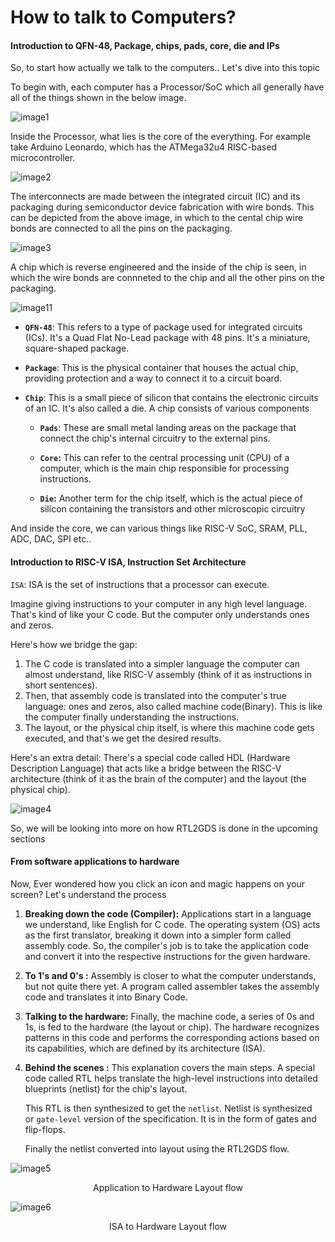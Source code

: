 # How to talk to Computers?

#### Introduction to QFN-48, Package, chips, pads, core, die and IPs

So, to start how actually we talk to the computers.. Let's dive into this topic

To begin with, each computer has a Processor/SoC which all generally have all of the things shown in the below image.

![image1](images/1.png)

Inside the Processor, what lies is the core of the everything. For example take Arduino Leonardo, which has the ATMega32u4 RISC-based microcontroller.

![image2](images/2.png)

The interconnects are made between the integrated circuit (IC) and its packaging during semiconductor device fabrication with wire bonds. This can be depicted from the above image, in which to the cental chip wire bonds are connected to all the pins on the packaging.

![image3](images/3.jpg)

A chip which is reverse engineered and the inside of the chip is seen, in which the wire bonds are connneted to the chip and all the other pins on the packaging.

![image11](images/image1.png)

- **`QFN-48`**: This refers to a type of package used for integrated circuits (ICs). It's a Quad Flat No-Lead package with 48 pins. It's a miniature, square-shaped package.

- **`Package`**: This is the physical container that houses the actual chip, providing protection and a way to connect it to a circuit board.

- **`Chip`**: This is a small piece of silicon that contains the electronic circuits of an IC. It's also called a die. A chip consists of various components
  
  - **`Pads`**: These are small metal landing areas on the package that connect the chip's internal circuitry to the external pins.
  
  - **`Core`:** This can refer to the central processing unit (CPU) of a computer, which is the main chip responsible for processing instructions.
  
  - **`Die`:** Another term for the chip itself, which is the actual piece of silicon containing the transistors and other microscopic circuitry

And inside the core, we can various things like RISC-V SoC, SRAM, PLL, ADC, DAC, SPI etc..

#### Introduction to RISC-V ISA, Instruction Set Architecture

`ISA`: ISA is the set of instructions that a processor can execute.

Imagine giving instructions to your computer in any high level language. That's kind of like your C code. But the computer only understands ones and zeros.

Here's how we bridge the gap:

1. The C code is translated into a simpler language the computer can almost understand, like RISC-V assembly (think of it as instructions in short sentences).
2. Then, that assembly code is translated into the computer's true language: ones and zeros, also called machine code(Binary). This is like the computer finally understanding the instructions.
3. The layout, or the physical chip itself, is where this machine code gets executed, and that's we get the desired results.

Here's an extra detail: There's a special code called HDL (Hardware Description Language) that acts like a bridge between the RISC-V architecture (think of it as the brain of the computer) and the layout (the physical chip).

![image4](images/4.png)

So, we will be looking into more on how RTL2GDS is done in the upcoming sections

#### From software applications to hardware

Now, Ever wondered how you click an icon and magic happens on your screen? Let's understand the process

1. **Breaking down the code (Compiler):** Applications start in a language we understand, like English for C code. The operating system (OS) acts as the first translator, breaking it down into a simpler form called assembly code. So, the compiler's job is to take the application code and convert it into the respective instructions for the given hardware.

2. **To 1's and 0's :** Assembly is closer to what the computer understands, but not quite there yet. A program called assembler takes the assembly code and translates it into Binary Code.

3. **Talking to the hardware:** Finally, the machine code, a series of 0s and 1s, is fed to the hardware (the layout or chip). The hardware recognizes patterns in this code and performs the corresponding actions based on its capabilities, which are defined by its architecture (ISA).

4. **Behind the scenes :** This explanation covers the main steps. A special code called RTL helps translate the high-level instructions into detailed blueprints (netlist) for the chip's layout.
   
   This RTL is then synthesized to get the `netlist`. Netlist is synthesized or `gate-level` version of the specification. It is in the form of gates and flip-flops.
   
   Finally the netlist converted into layout using the RTL2GDS flow.

![image5](images/5.png)
<p style="text-align: center;">Application to Hardware Layout flow</p>

![image6](images/6.png)
<p style="text-align: center;">ISA to Hardware Layout flow</p>
